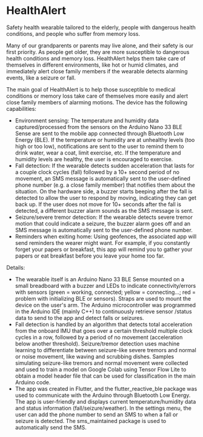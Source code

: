 # HealthAlert
Safety health wearable tailored to the elderly, people with dangerous health conditions, and people who suffer from memory loss.

Many of our grandparents or parents may live alone, and their safety is our first priority. As people get older, they are more susceptible to dangerous health conditions and memory loss. HealthAlert helps them take care of themselves in different environments, like hot or humid climates, and immediately alert close family members if the wearable detects alarming events, like a seizure or fall.

The main goal of HealthAlert is to help those susceptible to medical conditions or memory loss take care of themselves more easily and alert close family members of alarming motions. The device has the following capabilities:
- Environment sensing: The temperature and humidity data captured/processed from the sensors on the Arduino Nano 33 BLE Sense are sent to the mobile app connected through Bluetooth Low Energy (BLE). If the temperature or humidity are at unhealthy levels (too high or too low), notifications are sent to the user to remind them to drink water, wear a coat, limit exercise, etc. If the temperature and humidity levels are healthy, the user is encouraged to exercise.
- Fall detection: If the wearable detects sudden acceleration that lasts for a couple clock cycles (fall) followed by a 10+ second period of no movement, an SMS message is automatically sent to the user-defined phone number (e.g. a close family member) that notifies them about the situation. On the hardware side, a buzzer starts beeping after the fall is detected to allow the user to respond by moving, indicating they can get back up. If the user does not move for 10+ seconds after the fall is detected, a different buzzer alarm sounds as the SMS message is sent.
- Seizure/severe tremor detection: If the wearable detects severe tremor motion that could indicate a seizure, the buzzer alarm goes off and an SMS message is automatically sent to the user-defined phone number. 
- Reminders when exiting home: Using geofences, the associated app will send reminders the wearer might want. For example, if you constantly forget your papers or breakfast, this app will remind you to gather your papers or eat breakfast before you leave your home too far.

Details:
- The wearable itself is an Arduino Nano 33 BLE Sense mounted on a small breadboard with a buzzer and LEDs to indicate connectivity/errors with sensors (green = working, connected; yellow = connecting...; red = problem with initializing BLE or sensors). Straps are used to mount the device on the user's arm. The Arduino microcontroller was programmed in the Arduino IDE (mainly C++) to continuously retrieve sensor /status data to send to the app and detect falls or seizures. 
- Fall detection is handled by an algorithm that detects total acceleration from the onboard IMU that goes over a certain threshold multiple clock cycles in a row, followed by a period of no movement (acceleration below another threshold). Seizure/tremor detection uses machine learning to differentiate between seizure-like severe tremors and normal or noise movement, like waving and scrubbing dishes. Samples simulating seizure-like tremors and normal movement were collected and used to train a model on Google Colab using Tensor Flow Lite to obtain a model header file that can be used for classification in the main Arduino code.
- The app was created in Flutter, and the flutter_reactive_ble package was used to communicate with the Arduino through Bluetooth Low Energy. The app is user-friendly and displays current temperature/humidity data and status information (fall/seizure/weather). In the settings menu, the user can add the phone number to send an SMS to when a fall or seizure is detected. The sms_maintained package is used to automatically send the SMS.
